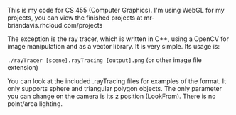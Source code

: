 This is my code for CS 455 (Computer Graphics).
I'm using WebGL for my projects, you can view the finished projects at mr-briandavis.rhcloud.com/projects

The exception is the ray tracer, which is written in C++, using a OpenCV for image manipulation and as a vector library. It is very simple. Its usage is:

`./rayTracer [scene].rayTracing [output].png` (or other image file extension)

You can look at the included .rayTracing files for examples of the format. It only supports sphere and triangular polygon objects. The only parameter you can change on the camera is its z position (LookFrom). There is no point/area lighting.
